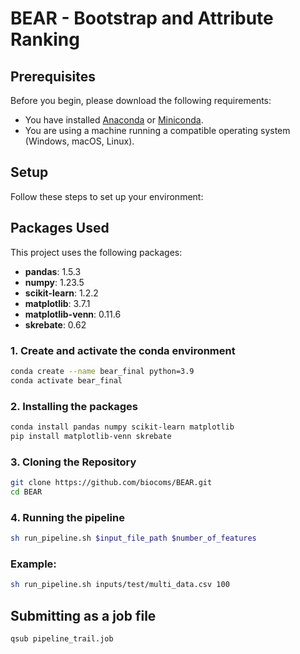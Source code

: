 # BEAR - Bootstrap and Attribute Ranking

## Prerequisites

Before you begin, please download the following requirements:

- You have installed [Anaconda](https://www.anaconda.com/products/individual) or [Miniconda](https://docs.conda.io/en/latest/miniconda.html).
- You are using a machine running a compatible operating system (Windows, macOS, Linux).

## Setup
Follow these steps to set up your environment:
## Packages Used

This project uses the following packages:

- **pandas**: 1.5.3
- **numpy**: 1.23.5
- **scikit-learn**: 1.2.2
- **matplotlib**: 3.7.1
- **matplotlib-venn**: 0.11.6
- **skrebate**: 0.62
### 1. Create and activate the conda environment
```bash
conda create --name bear_final python=3.9
conda activate bear_final
```
### 2. Installing the packages
```bash
conda install pandas numpy scikit-learn matplotlib
pip install matplotlib-venn skrebate
```
### 3. Cloning the Repository
```bash
git clone https://github.com/biocoms/BEAR.git
cd BEAR
```
### 4. Running the pipeline
 ```bash
 sh run_pipeline.sh $input_file_path $number_of_features
```
### Example:
```bash
sh run_pipeline.sh inputs/test/multi_data.csv 100
```
## Submitting as a job file
```bash
qsub pipeline_trail.job
```
